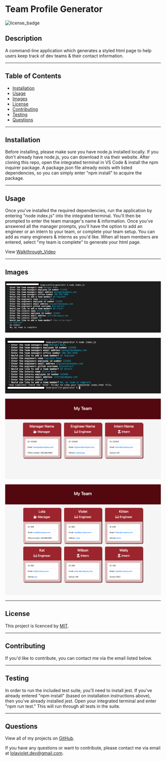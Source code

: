 # Team Profile Generator
![license_badge](https://img.shields.io/badge/license-MIT-blueviolet)


## Description
A command-line application which generates a styled html page to help users keep track of dev teams & their contact information. 

---

## Table of Contents
* [Installation](#installation)
* [Usage](#usage)
* [Images](#images)
* [License](#license)
* [Contributing](#contributing)
* [Testing](#testing)
* [Questions](#questions)

---

## Installation 
Before installing, please make sure you have node.js installed locally. If you don't already have node.js, you can download it via their website. After cloning this repo, open the integrated terminal in VS Code & install the npm inquirer package. A package.json file already exists with listed dependencies, so you can simply enter "npm install" to acquire the package.

---

## Usage
Once you've installed the required dependencies, run the application by entering "node index.js" into the integrated terminal. You'll then be prompted to enter the team manager's name & information. Once you've answered all the manager prompts, you'll have the option to add an engineer or an intern to your team, or complete your team setup. You can add as many engineers & interns as you'd like. When all team members are entered, select "my team is complete" to generate your html page. 

View [Walkthrough_Video](https://drive.google.com/file/d/1BwnqaxUqWpEVMvg9DSUS5n6KZZoTredf/view?usp=sharing)

---

## Images

![Run_List](/assets/RUN_List.png)

![Run_Complete](/assets//RUN_Complete.png)

![Output_Example1](/assets/OUTPUT_Example1.png)

![Output_Example2](/assets/OUTPUT_Example2.png)

---

## License
This project is licenced by [MIT](https://choosealicense.com/licenses/mit/).

---

## Contributing
If you'd like to contribute, you can contact me via the email listed below. 

---

## Testing
In order to run the included test suite, you'll need to install jest. If you've already entered "npm install" (based on installation instructions above), then you've already installed jest. Open your integrated terminal and enter "npm run test." This will run through all tests in the suite. 

---

## Questions
View all of my projects on [GitHub](https://github.com/lola-violet).

If you have any questions or want to contribute, please contact me via email at [lolaviolet.dev@gmail.com](mailto:lolaviolet.dev@gmail.com).